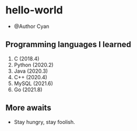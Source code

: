 # hello-world
* @Author Cyan

## Programming languages I learned
1. C (2018.4)
2. Python (2020.2)
3. Java (2020.3)
4. C++  (2020.4)
5. MySQL (2021.6)
6. Go (2021.8)

## More awaits
* Stay hungry, stay foolish.
